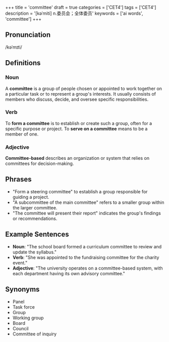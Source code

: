 +++
title = 'committee'
draft = true
categories = ['CET4']
tags = ['CET4']
description = '[kəˈmiti] n.委员会；全体委员'
keywords = ['ai words', 'committee']
+++

## Pronunciation
/kəˈmɪti/

## Definitions
### Noun
A **committee** is a group of people chosen or appointed to work together on a particular task or to represent a group's interests. It usually consists of members who discuss, decide, and oversee specific responsibilities.

### Verb
To **form a committee** is to establish or create such a group, often for a specific purpose or project. To **serve on a committee** means to be a member of one.

### Adjective
**Committee-based** describes an organization or system that relies on committees for decision-making.

## Phrases
- "Form a steering committee" to establish a group responsible for guiding a project.
- "A subcommittee of the main committee" refers to a smaller group within the larger committee.
- "The committee will present their report" indicates the group's findings or recommendations.

## Example Sentences
- **Noun**: "The school board formed a curriculum committee to review and update the syllabus."
- **Verb**: "She was appointed to the fundraising committee for the charity event."
- **Adjective**: "The university operates on a committee-based system, with each department having its own advisory committee."

## Synonyms
- Panel
- Task force
- Group
- Working group
- Board
- Council
- Committee of inquiry

